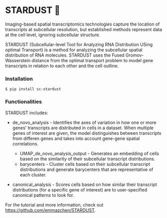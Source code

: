 # STARDUST 🌌
Imaging-based spatial transcriptomics technologies capture the location of transcripts at subcellular resolution, but established methods represent data at the cell level, ignoring subcellular structure.

STARDUST (Subcellular-level Tool for Analyzing RNA Distribution USing optimal Transport) is a method for analyzing the subcellular spatial distribution of RNA molecules. STARDUST uses the Fused Gromov-Wasserstein distance from the optimal transport problem to model gene transcripts in relation to each other and the cell outline.

### Installation
```
$ pip install sc-stardust
```

### Functionalities
STARDUST includes:

- de_novo_analysis - Identifies the axes of variation in how one or more genes' transcripts are distributed in cells in a dataset. When multiple genes of interest are given, the model distinguishes between transcripts from differen genes and takes into account gene-gene spatial correlations.
    - UMAP_de_novo_analysis_output - Generates an embedding of cells based on the similarity of their subcellular transcript distributions. 
    - barycenters - Cluster cells based on their subcellular transcript distributions and generate barycenters that are representative of each cluster.

- canonical_analysis - Scores cells based on how similar their transcript distributions (for a specific gene of interest) are to user-specified canonical patterns to look for.


For the tutorial and more information, check out https://github.com/emmazchen/STARDUST.
